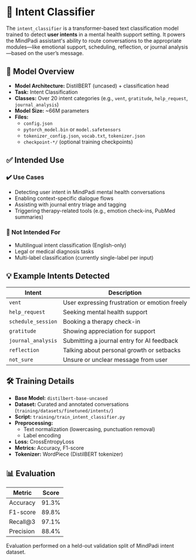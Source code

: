 

# 🧠 Intent Classifier 

The `intent_classifier` is a transformer-based text classification model trained to detect **user intents** in a mental health support setting. It powers the MindPadi assistant's ability to route conversations to the appropriate modules—like emotional support, scheduling, reflection, or journal analysis—based on the user’s message.

## 📝 Model Overview

- **Model Architecture:** DistilBERT (uncased) + classification head
- **Task:** Intent Classification
- **Classes:** Over 20 intent categories (e.g., `vent`, `gratitude`, `help_request`, `journal_analysis`)
- **Model Size:** ~66M parameters
- **Files:**
  - `config.json`
  - `pytorch_model.bin` or `model.safetensors`
  - `tokenizer_config.json`, `vocab.txt`, `tokenizer.json`
  - `checkpoint-*/` (optional training checkpoints)

## ✅ Intended Use

### ✔️ Use Cases

- Detecting user intent in MindPadi mental health conversations
- Enabling context-specific dialogue flows
- Assisting with journal entry triage and tagging
- Triggering therapy-related tools (e.g., emotion check-ins, PubMed summaries)

### 🚫 Not Intended For

- Multilingual intent classification (English-only)
- Legal or medical diagnosis tasks
- Multi-label classification (currently single-label per input)

## 💡 Example Intents Detected

| Intent             | Description                                   |
| ------------------ | --------------------------------------------- |
| `vent`             | User expressing frustration or emotion freely |
| `help_request`     | Seeking mental health support                 |
| `schedule_session` | Booking a therapy check-in                    |
| `gratitude`        | Showing appreciation for support              |
| `journal_analysis` | Submitting a journal entry for AI feedback    |
| `reflection`       | Talking about personal growth or setbacks     |
| `not_sure`         | Unsure or unclear message from user           |

## 🛠️ Training Details

- **Base Model:** `distilbert-base-uncased`
- **Dataset:** Curated and annotated conversations (`training/datasets/finetuned/intents/`)
- **Script:** `training/train_intent_classifier.py`
- **Preprocessing:**
  - Text normalization (lowercasing, punctuation removal)
  - Label encoding
- **Loss:** CrossEntropyLoss
- **Metrics:** Accuracy, F1-score
- **Tokenizer:** WordPiece (DistilBERT tokenizer)

## 📊 Evaluation

| Metric    | Score |
| --------- | ----- |
| Accuracy  | 91.3% |
| F1-score  | 89.8% |
| Recall@3  | 97.1% |
| Precision | 88.4% |

Evaluation performed on a held-out validation split of MindPadi intent dataset.
